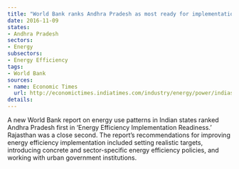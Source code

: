 ```yaml
---
title: "World Bank ranks Andhra Pradesh as most ready for implementation of energy efficiency measures"
date: 2016-11-09
states:
- Andhra Pradesh
sectors:
- Energy
subsectors:
- Energy Efficiency
tags:
- World Bank
sources:
- name: Economic Times
  url: http://economictimes.indiatimes.com/industry/energy/power/indias-energy-efficiency-market-at-rs-1-6-lakh-crore-world-bank/articleshow/55228858.cms
details:
---
```


A new World Bank report on energy use patterns in Indian states ranked Andhra Pradesh first in ‘Energy Efficiency Implementation Readiness.’ Rajasthan was a close second. The report’s recommendations for improving energy efficiency implementation included setting realistic targets, introducing concrete and sector-specific energy efficiency policies, and working with urban government institutions.
